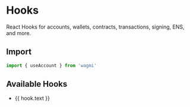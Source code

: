 <script setup>
import { getSidebar } from '../../.vitepress/sidebar'

const hooks = getSidebar()['/react']
  .find(x => x.text === 'Hooks').items
  .sort((a, b) => a.text.localeCompare(b.text))
</script>

# Hooks

React Hooks for accounts, wallets, contracts, transactions, signing, ENS, and more.

## Import

```ts
import { useAccount } from 'wagmi'
```

## Available Hooks

<ul>
  <li v-for="hook of hooks">
    <a :href="hook.link">{{ hook.text }}</a>
  </li>
</ul>
